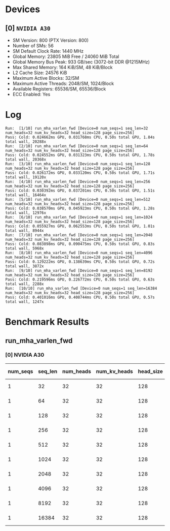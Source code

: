 # Devices

## [0] `NVIDIA A30`
* SM Version: 800 (PTX Version: 800)
* Number of SMs: 56
* SM Default Clock Rate: 1440 MHz
* Global Memory: 23805 MiB Free / 24060 MiB Total
* Global Memory Bus Peak: 933 GB/sec (3072-bit DDR @1215MHz)
* Max Shared Memory: 164 KiB/SM, 48 KiB/Block
* L2 Cache Size: 24576 KiB
* Maximum Active Blocks: 32/SM
* Maximum Active Threads: 2048/SM, 1024/Block
* Available Registers: 65536/SM, 65536/Block
* ECC Enabled: Yes

# Log

```
Run:  [1/10] run_mha_varlen_fwd [Device=0 num_seqs=1 seq_len=32 num_heads=32 num_kv_heads=32 head_size=128 page_size=256]
Pass: Cold: 0.024662ms GPU, 0.031768ms CPU, 0.50s total GPU, 1.84s total wall, 20288x 
Run:  [2/10] run_mha_varlen_fwd [Device=0 num_seqs=1 seq_len=64 num_heads=32 num_kv_heads=32 head_size=128 page_size=256]
Pass: Cold: 0.024552ms GPU, 0.031323ms CPU, 0.50s total GPU, 1.78s total wall, 20368x 
Run:  [3/10] run_mha_varlen_fwd [Device=0 num_seqs=1 seq_len=128 num_heads=32 num_kv_heads=32 head_size=128 page_size=256]
Pass: Cold: 0.026172ms GPU, 0.033120ms CPU, 0.50s total GPU, 1.71s total wall, 19120x 
Run:  [4/10] run_mha_varlen_fwd [Device=0 num_seqs=1 seq_len=256 num_heads=32 num_kv_heads=32 head_size=128 page_size=256]
Pass: Cold: 0.030392ms GPU, 0.037201ms CPU, 0.50s total GPU, 1.51s total wall, 16464x 
Run:  [5/10] run_mha_varlen_fwd [Device=0 num_seqs=1 seq_len=512 num_heads=32 num_kv_heads=32 head_size=128 page_size=256]
Pass: Cold: 0.038570ms GPU, 0.045923ms CPU, 0.50s total GPU, 1.28s total wall, 12976x 
Run:  [6/10] run_mha_varlen_fwd [Device=0 num_seqs=1 seq_len=1024 num_heads=32 num_kv_heads=32 head_size=128 page_size=256]
Pass: Cold: 0.055927ms GPU, 0.062553ms CPU, 0.50s total GPU, 1.01s total wall, 8944x 
Run:  [7/10] run_mha_varlen_fwd [Device=0 num_seqs=1 seq_len=2048 num_heads=32 num_kv_heads=32 head_size=128 page_size=256]
Pass: Cold: 0.083898ms GPU, 0.090475ms CPU, 0.50s total GPU, 0.83s total wall, 5968x 
Run:  [8/10] run_mha_varlen_fwd [Device=0 num_seqs=1 seq_len=4096 num_heads=32 num_kv_heads=32 head_size=128 page_size=256]
Pass: Cold: 0.129222ms GPU, 0.138639ms CPU, 0.50s total GPU, 0.72s total wall, 3872x 
Run:  [9/10] run_mha_varlen_fwd [Device=0 num_seqs=1 seq_len=8192 num_heads=32 num_kv_heads=32 head_size=128 page_size=256]
Pass: Cold: 0.219596ms GPU, 0.226772ms CPU, 0.50s total GPU, 0.63s total wall, 2288x 
Run:  [10/10] run_mha_varlen_fwd [Device=0 num_seqs=1 seq_len=16384 num_heads=32 num_kv_heads=32 head_size=128 page_size=256]
Pass: Cold: 0.401016ms GPU, 0.408744ms CPU, 0.50s total GPU, 0.57s total wall, 1247x 
```

# Benchmark Results

## run_mha_varlen_fwd

### [0] NVIDIA A30

| num_seqs | seq_len | num_heads | num_kv_heads | head_size | page_size | Memory Reads | Memory Writes | Memory Usage | Tokens | Samples |  CPU Time  |  Noise  |  GPU Time  | Noise  | Elem/s  | GlobalMem BW | BWUtil |
|----------|---------|-----------|--------------|-----------|-----------|--------------|---------------|--------------|--------|---------|------------|---------|------------|--------|---------|--------------|--------|
|        1 |      32 |        32 |           32 |       128 |       256 |  520.000 KiB |     8.000 KiB |        16384 |     32 |  20288x |  31.768 us |  62.64% |  24.662 us |  8.53% |  1.298M |  21.923 GB/s |  2.35% |
|        1 |      64 |        32 |           32 |       128 |       256 |    1.008 MiB |     8.000 KiB |        16384 |     64 |  20368x |  31.323 us |  60.81% |  24.552 us | 53.90% |  2.607M |  43.375 GB/s |  4.65% |
|        1 |     128 |        32 |           32 |       128 |       256 |    2.008 MiB |     8.000 KiB |        16384 |    128 |  19120x |  33.120 us |  92.05% |  26.172 us |  3.91% |  4.891M |  80.757 GB/s |  8.65% |
|        1 |     256 |        32 |           32 |       128 |       256 |    4.008 MiB |     8.000 KiB |        16384 |    256 |  16464x |  37.201 us |  43.67% |  30.392 us |  2.66% |  8.423M | 138.546 GB/s | 14.85% |
|        1 |     512 |        32 |           32 |       128 |       256 |    8.008 MiB |     8.000 KiB |        16384 |    512 |  12976x |  45.923 us | 218.36% |  38.570 us |  3.27% | 13.274M | 217.914 GB/s | 23.35% |
|        1 |    1024 |        32 |           32 |       128 |       256 |   16.008 MiB |     8.000 KiB |        16384 |   1024 |   8944x |  62.553 us |  11.95% |  55.927 us |  1.70% | 18.310M | 300.277 GB/s | 32.18% |
|        1 |    2048 |        32 |           32 |       128 |       256 |   32.008 MiB |     8.000 KiB |        16384 |   2048 |   5968x |  90.475 us |   7.95% |  83.898 us |  1.43% | 24.411M | 400.138 GB/s | 42.88% |
|        1 |    4096 |        32 |           32 |       128 |       256 |   64.008 MiB |     8.000 KiB |        16384 |   4096 |   3872x | 138.639 us | 106.47% | 129.222 us |  2.61% | 31.697M | 519.459 GB/s | 55.67% |
|        1 |    8192 |        32 |           32 |       128 |       256 |  128.008 MiB |     8.000 KiB |        16384 |   8192 |   2288x | 226.772 us |  13.66% | 219.596 us |  0.63% | 37.305M | 611.279 GB/s | 65.51% |
|        1 |   16384 |        32 |           32 |       128 |       256 |  256.008 MiB |     8.000 KiB |        16384 |  16384 |   1247x | 408.744 us |  10.14% | 401.016 us |  0.42% | 40.856M | 669.429 GB/s | 71.74% |
